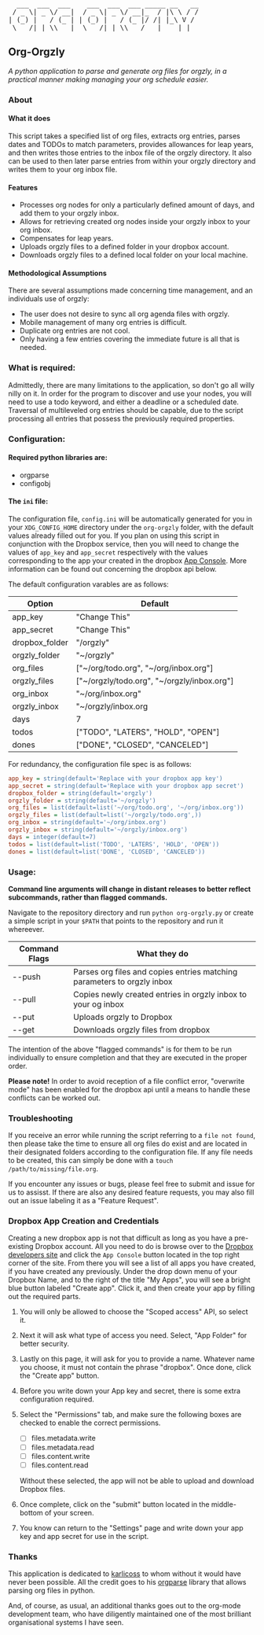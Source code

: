 <pre>
  ___  ___  ___    ___  ___  ___ _____ __   __
 / _ \| _ \/ __|  / _ \| _ \/ __|_  / |\ \ / /
| (_) |   / (_ | | (_) |   / (_ |/ /| |_\ V /
 \___/|_|_\\___|  \___/|_|_\\___/___|____|_|
</pre>

## Org-Orgzly

_A python application to parse and generate org files for orgzly, in a practical manner making
managing your org schedule easier._

### About

#### What it does

This script takes a specified list of org files, extracts org entries, parses dates and TODOs to match parameters, provides allowances
for leap years, and then writes those entries to the inbox file of the orgzly directory. It also can be used to then later parse
entries from within your orgzly directory and writes them to your org inbox file.

#### Features

* Processes org nodes for only a particularly defined amount of days, and add them to your orgzly inbox.
* Allows for retrieving created org nodes inside your orgzly inbox to your org inbox.
* Compensates for leap years.
* Uploads orgzly files to a defined folder in your dropbox account.
* Downloads orgzly files to a defined local folder on your local machine.

#### Methodological Assumptions

There are several assumptions made concerning time management, and an individuals use of orgzly:

* The user does not desire to sync all org agenda files with orgzly.
* Mobile management of many org entries is difficult.
* Duplicate org entries are not cool.
* Only having a few entries covering the immediate future is all that is needed.

### What is required:

Admittedly, there are many limitations to the application, so don't go all willy nilly on it. In order for the program to discover and
use your nodes, you will need to use a todo keyword, and either a deadline or a scheduled date. Traversal of multileveled org entries
should be capable, due to the script processing all entries that possess the previously required properties.

### Configuration:

#### Required python libraries are:

* orgparse
* configobj

#### The `ini` file:

The configuration file, `config.ini` will be automatically generated for you in your `XDG_CONFIG_HOME` directory under the `org-orgzly`
folder, with the default values already filled out for you. If you plan on using this script in conjunction with
the Dropbox service, then you will need to change the values of `app_key` and `app_secret` respectively with
the values corresponding to the app your created in the dropbox
[App Console](https://www.dropbox.com/developers/apps?_tk=pilot_lp&_ad=topbar4&_camp=myapps "Dropbox app").
More information can be found out concerning the dropbox api below.

The default configuration varables are as follows:

| Option       | Default             |
|--------------|---------------------|
| app_key      | "Change This"       |
| app_secret   | "Change This"       |
| dropbox_folder | "/orgzly"         |
| orgzly_folder | "~/orgzly"         |
| org_files    | ["~/org/todo.org", "~/org/inbox.org"] |
| orgzly_files | ["~/orgzly/todo.org", "~/orgzly/inbox.org"] |
| org_inbox    | "~/org/inbox.org"   |
| orgzly_inbox | "~/orgzly/inbox.org |
| days         | 7                   |
| todos | ["TODO", "LATERS", "HOLD", "OPEN"] |
| dones | ["DONE", "CLOSED", "CANCELED"] |

For redundancy, the configuration file spec is as follows:

```ini
app_key = string(default='Replace with your dropbox app key')
app_secret = string(default='Replace with your dropbox app secret')
dropbox_folder = string(default='orgzly')
orgzly_folder = string(default='~/orgzly')
org_files = list(default=list('~/org/todo.org', '~/org/inbox.org'))
orgzly_files = list(default=list('~/orgzly/todo.org',))
org_inbox = string(default='~/org/inbox.org')
orgzly_inbox = string(default='~/orgzly/inbox.org')
days = integer(default=7)
todos = list(default=list('TODO', 'LATERS', 'HOLD', 'OPEN'))
dones = list(default=list('DONE', 'CLOSED', 'CANCELED'))
```

### Usage:

__Command line arguments will change in distant releases to better reflect subcommands, rather than flagged commands.__

Navigate to the repository directory and run `python org-orgzly.py` or create a simple script in your `$PATH` that points to the repository
and run it whereever.

| Command Flags | What they do       |
|--------------|---------------------|
| --push    | Parses org files and copies entries matching parameters to orgzly inbox  |
| --pull    | Copies newly created entries in orgzly inbox to your og inbox |
| --put     | Uploads orgzly to Dropbox |
| --get     | Downloads orgzly files from dropbox |

The intention of the above "flagged commands" is for them to be run individually to ensure completion and that
they are executed in the proper order.

__Please note!__ In order to avoid reception of a file conflict error, "overwrite mode" has been enabled for
the dropbox api until a means to handle these conflicts can be worked out.

### Troubleshooting

If you receive an error while running the script referring to a `file not found`, then please take the time to ensure all org files do
exist and are located in their designated folders according to the configuration file. If any file needs to be created, this can simply be
done with a `touch /path/to/missing/file.org`.

If you encounter any issues or bugs, please feel free to submit and issue for us to assisst. If there are also
any desired feature requests, you may also fill out an issue labeling it as a "Feature Request".

### Dropbox App Creation and Credentials

Creating a new dropbox app is not that difficult as long as you have a pre-existing Dropbox account. All you
need to do is browse over to the [Dropbox developers site](https://developers.dropbox.com/ "Dropbox Developers") and click the `App Console`
button located in the top right corner of the site. From there you will see a list of all apps you have
created, if you have created any previously. Under the drop down menu of your Dropbox Name, and to the right
of the title "My Apps", you will see a bright blue button labeled "Create app". Click it, and then create your
app by filling out the required parts.

1. You will only be allowed to choose the "Scoped access" API, so select it.
2. Next it will ask what type of access you need. Select, "App Folder" for better security.
3. Lastly on this page, it will ask for you to provide a name. Whatever name you choose, it must not contain the phrase "dropbox". Once done, click the "Create app" button.
4. Before you write down your App key and secret, there is some extra configuration required.
5. Select the "Permissions" tab, and make sure the following boxes are checked to enable the correct
   permissions.

   - [ ] files.metadata.write
   - [ ] files.metadata.read
   - [ ] files.content.write
   - [ ] files.content.read

   Without these selected, the app will not be able to upload and download Dropbox files.

6. Once complete, click on the "submit" button located in the middle-bottom of your screen.
7. You know can return to the "Settings" page and write down your app key and app secret for use in the
   script.

### Thanks

This application is dedicated to [karlicoss](https://github.com/karlicoss) to whom without it would have never been possible. All the
credit goes to his [orgparse](https://github.com/karlicoss/orgparse) library that allows parsing org files in python.

And, of course, as usual, an additional thanks goes out to the org-mode development team, who have diligently maintained one of the
most brilliant organisational systems I have seen.
